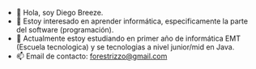 - 👋 Hola, soy Diego Breeze.
- 👀 Estoy interesado en aprender informática, especificamente la parte del software (programación).
- 🌱 Actualmente estoy estudiando en primer año de informática EMT (Escuela tecnologica) y se tecnologias a nivel junior/mid en Java.
- 📫 Email de contacto: forestrizzo@gmail.com
